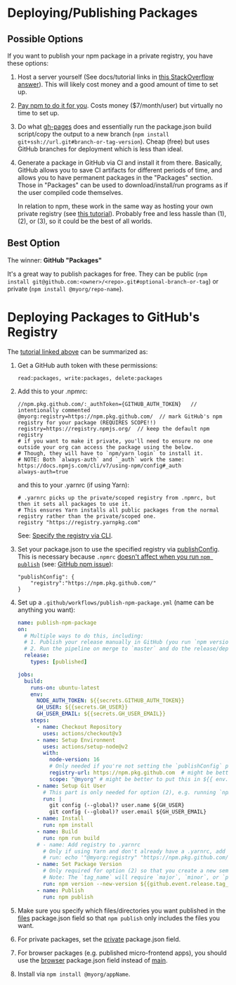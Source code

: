 # Deploying/Publishing Packages

## Possible Options

If you want to publish your npm package in a private registry, you have these options:

1. Host a server yourself (See docs/tutorial links in [this StackOverflow answer](https://stackoverflow.com/a/7577265/5771107)). This will likely cost money and a good amount of time to set up.

2. [Pay npm to do it for you](https://www.npmjs.com/products/teams#features-plans-and-enterprise-pane). Costs money ($7/month/user) but virtually no time to set up.

3. Do what [gh-pages](https://www.npmjs.com/package/gh-pages) does and essentially run the package.json build script/copy the output to a new branch (`npm install git+ssh://url.git#branch-or-tag-version`). Cheap (free) but uses GitHub branches for deployment which is less than ideal.

4. Generate a package in GitHub via CI and install it from there. Basically, GitHub allows you to save CI artifacts for different periods of time, and allows you to have permanent packages in the "Packages" section. Those in "Packages" can be used to download/install/run programs as if the user compiled code themselves.

    In relation to npm, these work in the same way as hosting your own private registry (see [this tutorial](https://andreybleme.com/2020-05-31/hosting-private-npm-packages-for-free/)). Probably free and less hassle than (1), (2), or (3), so it could be the best of all worlds.


## Best Option

The winner: **GitHub "Packages"**

It's a great way to publish packages for free. They can be public (`npm install git@github.com:<owner>/<repo>.git#optional-branch-or-tag`) or private (`npm install @myorg/repo-name`).

# Deploying Packages to GitHub's Registry

The [tutorial linked above](https://andreybleme.com/2020-05-31/hosting-private-npm-packages-for-free/) can be summarized as:

1. Get a GitHub auth token with these permissions:

    ```
    read:packages, write:packages, delete:packages
    ```

2. Add this to your .npmrc:

    ```npmrc
    //npm.pkg.github.com/:_authToken={GITHUB_AUTH_TOKEN}   // intentionally commented
    @myorg:registry=https://npm.pkg.github.com/  // mark GitHub's npm registry for your package (REQUIRES SCOPE!!)
    registry=https://registry.npmjs.org/  // keep the default npm registry
    # if you want to make it private, you'll need to ensure no one outside your org can access the package using the below.
    # Though, they will have to `npm/yarn login` to install it.
    # NOTE: Both `always-auth` and `_auth` work the same: https://docs.npmjs.com/cli/v7/using-npm/config#_auth
    always-auth=true
    ```

    and this to your .yarnrc (if using Yarn):

    ```npmrc
    # .yarnrc picks up the private/scoped registry from .npmrc, but then it sets all packages to use it.
    # This ensures Yarn installs all public packages from the normal registry rather than the private/scoped one.
    registry "https://registry.yarnpkg.com"
    ```

    See: [Specify the registry via CLI](https://stackoverflow.com/questions/57633029/npm-how-to-specify-registry-to-publish-in-the-command-line/57633139#57633139).

3. Set your package.json to use the specified registry via [publishConfig](https://docs.npmjs.com/cli/v7/configuring-npm/package-json#publishconfig). This is necessary because `.npmrc` [doesn't affect when you run `npm publish`](https://stackoverflow.com/questions/54074906/do-i-need-the-registry-defined-in-npmrc-file-when-i-have-the-publishconfig-defi) (see: [GitHub npm issue](https://github.com/npm/npm/issues/5717#issuecomment-49549998)):

    ```jsonc
    "publishConfig": {
        "registry":"https://npm.pkg.github.com/"
    }
    ```

4. Set up a `.github/workflows/publish-npm-package.yml` (name can be anything you want):

    ```yaml
    name: publish-npm-package
    on:
      # Multiple ways to do this, including:
      # 1. Publish your release manually in GitHub (you run `npm version`, commit, and click "Release") and have your pipeline react to deploy the package (what's shown here).
      # 2. Run the pipeline on merge to `master` and do the release/deploy then.
      release:
        types: [published]

    jobs:
      build:
        runs-on: ubuntu-latest
        env:
          NODE_AUTH_TOKEN: ${{secrets.GITHUB_AUTH_TOKEN}}
          GH_USER: ${{secrets.GH_USER}}
          GH_USER_EMAIL: ${{secrets.GH_USER_EMAIL}}
        steps:
          - name: Checkout Repository
            uses: actions/checkout@v3
          - name: Setup Environment
            uses: actions/setup-node@v2
            with:
              node-version: 16
              # Only needed if you're not setting the `publishConfig` package.json field yourself
              registry-url: https://npm.pkg.github.com  # might be better to put this in ${{ env.registry_url }}
              scope: "@myorg" # might be better to put this in ${{ env.registry_scope }}
          - name: Setup Git User
            # This part is only needed for option (2), e.g. running `npm version` in the pipeline.
            run: |
              git config (--global)? user.name ${GH_USER}
              git config (--global)? user.email ${GH_USER_EMAIL}
          - name: Install
            run: npm install
          - name: Build
            run: npm run build
          # - name: Add registry to .yarnrc
            # Only if using Yarn and don't already have a .yarnrc, add the registry in the CI.
            # run: echo '"@myorg:registry" "https://npm.pkg.github.com/"' > .yarnrc
          - name: Set Package Version
            # Only required for option (2) so that you create a new semver version
            # Note: The `tag_name` will require `major`, `minor`, or `patch`
            run: npm version --new-version ${{github.event.release.tag_name}}
          - name: Publish
            run: npm publish
    ```

5. Make sure you specify which files/directories you want published in the [files](https://docs.npmjs.com/cli/v7/configuring-npm/package-json#files) package.json field so that `npm publish` only includes the files you want.

6. For private packages, set the [private](https://docs.npmjs.com/cli/v7/configuring-npm/package-json#private) package.json field.

7. For browser packages (e.g. published micro-frontend apps), you should use the [browser](https://docs.npmjs.com/cli/v7/configuring-npm/package-json#browser) package.json field instead of [main](https://docs.npmjs.com/cli/v7/configuring-npm/package-json#main).

8. Install via `npm install @myorg/appName`.
